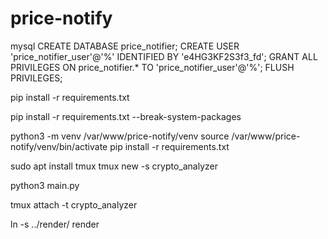# price-notify

mysql
CREATE DATABASE price_notifier;
CREATE USER 'price_notifier_user'@'%' IDENTIFIED BY 'e4HG3KF2S3f3_fd';
GRANT ALL PRIVILEGES ON price_notifier.* TO 'price_notifier_user'@'%';
FLUSH PRIVILEGES;

pip install -r requirements.txt

pip install -r requirements.txt --break-system-packages

python3 -m venv /var/www/price-notify/venv
source /var/www/price-notify/venv/bin/activate
pip install -r requirements.txt




sudo apt install tmux
tmux new -s crypto_analyzer

python3 main.py

tmux attach -t crypto_analyzer

ln -s ../render/ render